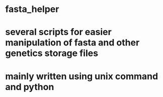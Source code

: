 # fasta_helper
# several scripts for easier manipulation of fasta and other genetics storage files
# mainly written using unix command and python
